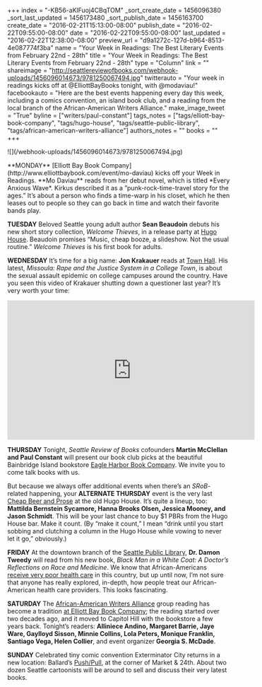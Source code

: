 +++
index = "-KB56-aKlFuoj4CBqTOM"
_sort_create_date = 1456096380
_sort_last_updated = 1456173480
_sort_publish_date = 1456163700
create_date = "2016-02-21T15:13:00-08:00"
publish_date = "2016-02-22T09:55:00-08:00"
date = "2016-02-22T09:55:00-08:00"
last_updated = "2016-02-22T12:38:00-08:00"
preview_url = "d9a1272c-127d-b964-8513-4e087774f3ba"
name = "Your Week in Readings: The Best Literary Events from February 22nd - 28th"
title = "Your Week in Readings: The Best Literary Events from February 22nd - 28th"
type = "Column"
link = ""
shareimage = "http://seattlereviewofbooks.com/webhook-uploads/1456096014673/9781250067494.jpg"
twitterauto = "Your week in readings kicks off at @ElliottBayBooks tonight, with @modaviau!"
facebookauto = "Here are the best events happening every day this week, including a comics convention, an island book club, and a reading from the local branch of the African-American Writers Alliance."
make_image_tweet = "True"
byline = ["writers/paul-constant"]
tags_notes = ["tags/elliott-bay-book-company", "tags/hugo-house", "tags/seattle-public-library", "tags/african-american-writers-alliance"]
authors_notes = ""
books = ""
+++
<p class="image-left">![](/webhook-uploads/1456096014673/9781250067494.jpg)</p>**MONDAY** [Elliott Bay Book Company](http://www.elliottbaybook.com/event/mo-daviau)  kicks off your Week in Readings. **Mo Daviau** reads from her debut novel, which is titled *Every Anxious Wave*. Kirkus described it as  a ”punk-rock-time-travel story for the ages.” It’s about a person who finds a time-warp in his closet, which he then leases out to people so they can go back in time and watch their favorite bands play.


**TUESDAY** Beloved Seattle young adult author **Sean Beaudoin** debuts his new short story collection, *Welcome Thieves*, in a release party at [Hugo House](https://www.facebook.com/events/563533473806840/). Beaudoin promises “Music, cheap booze, a slideshow. Not the usual routine.” *Welcome Thieves* is his first book for adults.

**WEDNESDAY** It’s time for a big name: **Jon Krakauer** reads at [Town Hall](https://townhallseattle.org/event/jon-krakauer-with-ross-reynolds/). His latest, *Missoula: Rape and the Justice System in a College Town*, is about the sexual assault epidemic on college campuses around the country. Have you seen this video of Krakauer shutting down a questioner last year? It’s very worth your time:

<iframe width="560" height="315" src="https://www.youtube.com/embed/LNmtDsb43mQ?rel=0" frameborder="0" allowfullscreen></iframe>

**THURSDAY** Tonight, *Seattle Review of Books* cofounders **Martin McClellan and Paul Constant** will present our book club picks at the beautiful Bainbridge Island bookstore [Eagle Harbor Book Company](http://www.eagleharborbooks.com/event/book-group-night-paul-constant-and-martin-mcclellan). We invite you to come talk books with us.

But because we always offer additional events when there’s an *SRoB*-related happening, your **ALTERNATE THURSDAY** event is the very last [Cheap Beer and Prose](https://www.facebook.com/events/1171909166171010/) at the old Hugo House. It’s quite a lineup, too: **Mattilda Bernstein Sycamore, Hanna Brooks Olsen, Jessica Mooney, and Jason Schmidt**. This will be your last chance to buy $1 PBRs from the Hugo House bar. Make it count. (By “make it count,” I mean “drink until you start sobbing and clutching a column in the Hugo House while vowing to never let it go,” obviously.)

**FRIDAY** At the downtown branch of the [Seattle Public Library](http://www.elliottbaybook.com/event/damon-tweedy-md-seattle-public-library), **Dr. Damon Tweedy** will read from his new book, *Black Man in a White Coat: A Doctor’s Reflections on Race and Medicine*. We know that African-Americans [receive very poor health care](http://familiesusa.org/product/african-american-health-disparities-compared-to-non-hispanic-whites) in this country, but up until now, I’m not sure that anyone has really explored, in-depth, how people treat our African-American health care providers. This looks fascinating.

**SATURDAY** The [African-American Writers Alliance](http://www.aawa-seattle.com/) group reading has become a tradition [at Elliott Bay Book Company](http://www.elliottbaybook.com/event/african-american-writers-alliance-group-reading-0); the reading started over two decades ago, and it moved to Capitol Hill with the bookstore a few years back. Tonight’s readers: **Alliniece Andino, Margaret Barrie, Jaye Ware, Gaylloyd Sisson, Minnie Collins, Lola Peters, Monique Franklin, Santiago Vega, Helen Collier**, and event organizer **Georgia S. McDade**.

**SUNDAY** Celebrated tiny comic convention Exterminator City returns in a new location: Ballard’s [Push/Pull](https://www.facebook.com/events/149463042092490/), at the corner of Market & 24th. About two dozen Seattle cartoonists will be around to sell and discuss their very latest books.